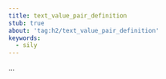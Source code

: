 ```yaml
---
title: text_value_pair_definition
stub: true
about: 'tag:h2/text_value_pair_definition'
keywords:
  - sily
---
```

...
